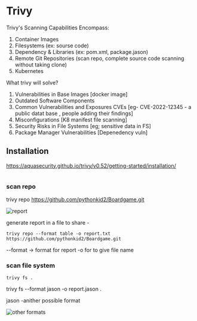 # Trivy

Trivy's Scanning Capabilities Encompass:

1. Container Images
2. Filesystems (ex: sourse code)
3. Dependency & Libraries (ex: pom.xml, package.jason)
4. Remote Git Repositories (scan repo, complete source code scanning without taking clone)
5. Kubernetes 

What trivy will solve?

1. Vulnerabilities in Base Images [docker image]
2. Outdated Software Components
3. Common Vulnerabilities and Exposures CVEs [eg- CVE-2022-12345 - a public datat base , people adding their findings]
4. Misconfigurations [K8 manifest file scanning]
5. Security Risks in File Systems [eg; sensitive data in FS]
6. Package Manager Vulnerabilities [Depenedency vuln]


## Installation 

https://aquasecurity.github.io/trivy/v0.52/getting-started/installation/


```trivy -v 
```
### scan repo 

trivy repo https://github.com/pythonkid2/Boardgame.git

![report](https://github.com/pythonkid2/DevOps-Practice/assets/100591950/8e6f2a34-dc1d-405c-927c-4fa5e424e9e4)

generate report in a file to share - 
```
trivy repo --format table -o report.txt https://github.com/pythonkid2/Boardgame.git
```

--format -> format for report 
-o for to give file name 

### scan file system
```
trivy fs . 
```

trivy fs --format jason -o report.jason .

jason -anither possible format 

![other formats](https://github.com/pythonkid2/DevOps-Practice/assets/100591950/810ffeab-9098-45ec-a8c0-19bdf8d75900)


